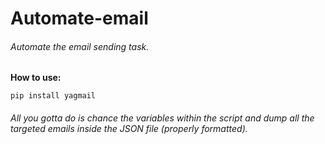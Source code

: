 # Automate-email
###### Automate the email sending task.

**How to use:**

```pip install yagmail```

###### All you gotta do is chance the variables within the script and dump all the targeted emails inside the JSON file (properly formatted).
